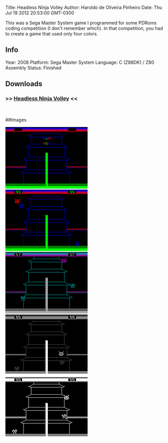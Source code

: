 Title: Headless Ninja Volley
Author: Haroldo de Oliveira Pinheiro
Date: Thu Jul 19 2012 20:53:00 GMT-0300

This was a Sega Master System game I programmed for some PDRoms coding competition (I don't remember which). In that competition, you had to create a game that used only four colors.

## Info
Year: 2008
Platform: Sega Master System
Language: C (Z88DK) / Z80 Assembly
Status: Finished

## Downloads
### >> [Headless Ninja Volley](downloads/HeadlessNinjaVolley-SMS-0.9.zip "Download Headless Ninja Volley") <<
<br>

##Images

<div class="ContentFlow">
	<div class="flow">
		<img class="item" src="/headless-ninja-volley-sms/HeadlessNinjaVolley-SMS-Title.png" />
		<img class="item" src="/headless-ninja-volley-sms/HeadlessNinjaVolley-SMS-1.png" />
		<img class="item" src="/headless-ninja-volley-sms/HeadlessNinjaVolley-SMS-2.png" />
		<img class="item" src="/headless-ninja-volley-sms/HeadlessNinjaVolley-SMS-3.png" />
		<img class="item" src="/headless-ninja-volley-sms/HeadlessNinjaVolley-SMS-4.png" />
	</div>
</div>
